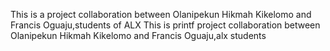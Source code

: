 This is a project collaboration between Olanipekun Hikmah Kikelomo and Francis Oguaju,students of ALX
This is printf project collaboration between Olanipekun Hikmah Kikelomo and Francis Oguaju,alx students
